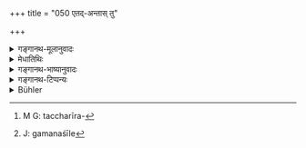 +++
title = "050 एतद्-अन्तास् तु"

+++

<details><summary>गङ्गानथ-मूलानुवादः</summary>

Thus have been described the conditions of life, beginning with brahmā and ending with those just mentioned, which occur in this ever frightful and constantly fluctuating cycle of births and deaths of created beings.—(50)
</details>

<details><summary>मेधातिथिः</summary>

एषो ऽन्तो ऽवसानं वल्लीगतिर् यासां गतीनां ता **एतदन्ताः** । कृतकर्मफलोपभोगार्थम् आत्मनस् तत्तच्छरीरसंबन्धो[^९१] **गतिर्** उच्यते । अस्याः स्थावरात्मिकाया गतेर् अन्या निकृष्टा दुःखबहुला गतिर् नास्ति । ब्रह्मगतेश् चान्याद्योत्तमा गतिर् आनन्दरूपा नास्ति । एता गतयः शुभाशुभैः कर्मभिर् धर्माधर्माख्यैः प्राप्यन्ते । परब्रह्मावाप्तिस् तु मोक्षलक्षणा केवलानन्दरूपा ज्ञानात् ज्ञानकर्मसमुच्चयाद् वेति वक्ष्यामः ।


[^९१]:
     M G: taccharīra-

- **भूतसंसारे** भूतानां क्षेत्रज्ञानां संसारे जन्ममरणप्रबन्धे जात्यन्तरागमने । **घोरे** प्रमादालस्यवतां भीषणे, इष्टवियोगानिष्टयोगोत्पत्त्या । सततं सर्वकालं गमनशालिनि[^९२] विनाशिन्य् असारे ऽपि **नित्यं** घोरे न कदाचिद् अघोरे । देवादिगतिष्व् अपि सुचिरं स्थित्वा मर्तव्यम् इति नित्यं घोरः । तद् अनेन धर्माधर्मनिमित्तत्वसंवर्णनेन संसारस्य शास्त्रस्य महाप्रयोजनता प्रतिपदिता भवति । शास्त्राद् धि धर्माधर्मयोर् विवेकज्ञानम् इत्य् अधेतव्यम् ॥ १.५० ॥


[^९२]:
     J: gamanaśīle
</details>

<details><summary>गङ्गानथ-भाष्यानुवादः</summary>

‘*Ending with those just mentioned*’;—those conditions of life of which the end, or last, is the condition of the Creeper.—‘*Condition*’—stands for the connection of the soul with a particular body for the experiencing of the result of past acts; and there is no worse—*i.e*., more painful,—‘condition’ of life than that of Plants; and than the condition of ‘Brahmā’ there is none higher or superior—*i.e*., more full of bliss. These ‘conditions’ are attained by means of good and had acts, respectively called ‘Virtue’ and ‘Vice’; as regards the attaining of the Supreme Brahman, which consists in Salvation, and is in the form of pure bliss,—this proceeds either from pure Knowledge, or from a combination of Knowledge and Action; this we shall describe later on (in Discourse XII).

‘*In this cycle of births and deaths of created beings*;’—in this ‘*samsāra*,’ cycle, series of births and deaths, of ‘*created beings*,’ conscious entities; *i. e*., in which (ordinarily) the entity is not born in a genus other than in which it was in the previous existence;—‘*frightful*,’—full of fear, for those that are careless and lazy; it is ‘full of fear’ in the sense that there is losing of the desirable and coming by the undesirable;—‘*constantly*,’ at all times,—‘*fluctuating*,’ *i.e*., liable to go off, destructible, (hence) devoid of essence;—it is ‘*ever frightful*,’ *i.e*., it is never not-
*frightful*; it is spoken of as ‘ever *frightful*’ because even when one
has attained the condition of gods, and remains there for a long time, he has to return to death.

This description of the cycle of births and deaths as being due to Virtue and Vice serves to show that Scripture serves an all-important purpose; it has to be born in mind that it is only from Scripture that we can obtain a knowledge of the distinction between ‘Virtue’ and ‘Vice.’—(50)
</details>

<details><summary>गङ्गानथ-टिप्पन्यः</summary>

‘*Bhūta*’—here stands for the *Kṣetrajña*, the Conscious Being ensouling the body—according to Govindarāja and Kullūka.

‘*Nityam*’—qualifies ‘*ghore*’; ‘Ever terrible’ according to Medhātithi, Govindarāja and Nārāyaṇa, the last, along with Nandana, however, suggests the reading ‘*nitye*’ meaning ‘in this eternal samsāra.’
</details>

<details><summary>Bühler</summary>

050	The (various) conditions in this always terrible and constantly changing circle of births and deaths to which created beings are subject, are stated to begin with (that of) Brahman, and to end with (that of) these (just mentioned immovable creatures).
</details>
